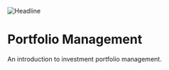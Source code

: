 ![Headline](https://github.com/mariaraquelbarbosa/portfolio_management/assets/122839919/6e7da805-0abd-490f-8b2e-4a21a9255cc8)

# Portfolio Management
An introduction to investment portfolio management.

